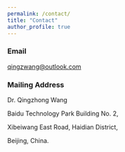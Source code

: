 ```yaml
---
permalink: /contact/
title: "Contact"
author_profile: true
---
```


### Email
[qingzwang@outlook.com](qingzwang@outlook.com)

### Mailing Address
Dr. Qingzhong Wang

Baidu Technology Park Building No. 2,

Xibeiwang East Road, Haidian District, 

Beijing, China.
